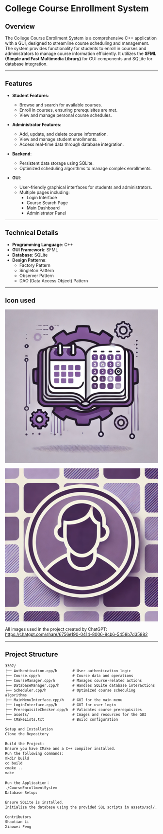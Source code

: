 # **College Course Enrollment System**

## **Overview**
The College Course Enrollment System is a comprehensive C++ application with a GUI, designed to streamline course scheduling and management. The system provides functionality for students to enroll in courses and administrators to manage course information efficiently. It utilizes the **SFML (Simple and Fast Multimedia Library)** for GUI components and SQLite for database integration.

---

## **Features**
- **Student Features**:
  - Browse and search for available courses.
  - Enroll in courses, ensuring prerequisites are met.
  - View and manage personal course schedules.

- **Administrator Features**:
  - Add, update, and delete course information.
  - View and manage student enrollments.
  - Access real-time data through database integration.

- **Backend**:
  - Persistent data storage using SQLite.
  - Optimized scheduling algorithms to manage complex enrollments.

- **GUI**:
  - User-friendly graphical interfaces for students and administrators.
  - Multiple pages including:
    - Login Interface
    - Course Search Page
    - Main Dashboard
    - Administrator Panel

---

## **Technical Details**
- **Programming Language**: C++
- **GUI Framework**: SFML
- **Database**: SQLite
- **Design Patterns**:
  - Factory Pattern
  - Singleton Pattern
  - Observer Pattern
  - DAO (Data Access Object) Pattern

---

## **Icon used**

![icon.png](3307%2Fassets%2Ficon.png)

![user_profile.png](3307%2Fassets%2Fuser_profile.png)

All images used in the project created by ChatGPT: https://chatgpt.com/share/6756e190-0414-8006-8cb6-5458b7d35882

---

## **Project Structure**
```plaintext
3307/
├── Authentication.cpp/h       # User authentication logic
├── Course.cpp/h               # Course data and operations
├── CourseManager.cpp/h        # Manages course-related actions
├── DatabaseManager.cpp/h      # Handles SQLite database interactions
├── Scheduler.cpp/h            # Optimized course scheduling algorithms
├── MainMenuInterface.cpp/h    # GUI for the main menu
├── LoginInterface.cpp/h       # GUI for user login
├── PrerequisiteChecker.cpp/h  # Validates course prerequisites
├── assets/                    # Images and resources for the GUI
└── CMakeLists.txt             # Build configuration

Setup and Installation
Clone the Repository

Build the Project:
Ensure you have CMake and a C++ compiler installed.
Run the following commands:
mkdir build
cd build
cmake ..
make

Run the Application：
./CourseEnrollmentSystem
Database Setup:

Ensure SQLite is installed.
Initialize the database using the provided SQL scripts in assets/sql/.

Contributors
Shaotian Li
Xiaowei Feng





